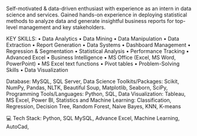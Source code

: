 Self-motivated & data-driven enthusiast with experience as an intern in data science and services. Gained hands-on experience in deploying statistical methods to analyze data and generate insightful business reports for top-level management and key stakeholders.

KEY SKILLS:
•	Data Analytics   • Data Mining     • Data Manipulation   • Data Extraction   • Report Generation   • Data Systems   • Dashboard Management   • Regression & Segmentation   • Statistical Analysis                 • Performance Tracking          •	Advanced Excel     • Business Intelligence      • MS Office (Excel, MS Word, PowerPoint)      • MS Excel text functions    •	Pivot tables   • Problem-Solving Skills
• Data Visualization 

Database:
MySQL, SQL Server,
Data Science Toolkits/Packages: Scikit, NumPy, Pandas, NLTK, Beautiful Soup, Matplotlib, Seaborn, SciPy,
Programming Tools/Languages: Python, SQL,
Data Visualization: Tableau, MS Excel, Power BI,
Statistics and Machine Learning: Classification, Regression, Decision Tree, Random Forest, Naive Bayes, KNN, K-means

💻 Tech Stack:
Python,
SQL MySQL,
Advance Excel,
Machine Learning,
AutoCad,

